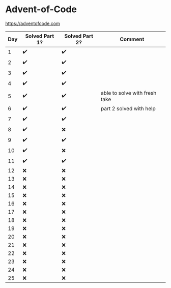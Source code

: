 # Advent-of-Code
https://adventofcode.com
 

| Day | Solved Part 1?     | Solved Part 2?     | Comment                       |
| --- | ------------------ | ------------------ | ----------------------------- |
| 1   | :heavy_check_mark: | :heavy_check_mark: |                               |
| 2   | :heavy_check_mark: | :heavy_check_mark: |                               |
| 3   | :heavy_check_mark: | :heavy_check_mark: |                               |
| 4   | :heavy_check_mark: | :heavy_check_mark: |                               |
| 5   | :heavy_check_mark: | :heavy_check_mark: | able to solve with fresh take |
| 6   | :heavy_check_mark: | :heavy_check_mark: | part 2 solved with help       |
| 7   | :heavy_check_mark: | :heavy_check_mark: |                               |
| 8   | :heavy_check_mark: | :x:                |                               |
| 9   | :heavy_check_mark: | :heavy_check_mark: |                               |
| 10  | :heavy_check_mark: | :x:                |                               |
| 11  | :heavy_check_mark: | :heavy_check_mark: |                               |
| 12  | :x:                | :x:                |                               |
| 13  | :x:                | :x:                |                               |
| 14  | :x:                | :x:                |                               |
| 15  | :x:                | :x:                |                               |
| 16  | :x:                | :x:                |                               |
| 17  | :x:                | :x:                |                               |
| 18  | :x:                | :x:                |                               |
| 19  | :x:                | :x:                |                               |
| 20  | :x:                | :x:                |                               |
| 21  | :x:                | :x:                |                               |
| 22  | :x:                | :x:                |                               |
| 23  | :x:                | :x:                |                               |
| 24  | :x:                | :x:                |                               |
| 25  | :x:                | :x:                |                               |